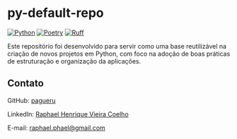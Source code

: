 # py-default-repo

[![Python](https://img.shields.io/badge/python-3670A0?style=flat&logo=python&logoColor=ffdd54)](https://www.python.org/)
[![Poetry](https://img.shields.io/badge/Poetry-%233B82F6.svg?style=flat&logo=poetry&logoColor=0B3D8D)](https://python-poetry.org/)
[![Ruff](https://img.shields.io/endpoint?url=https://raw.githubusercontent.com/astral-sh/ruff/main/assets/badge/v2.json)](https://github.com/astral-sh/ruff)

Este repositório foi desenvolvido para servir como uma base reutilizável na criação de novos projetos em Python, com foco na adoção de boas práticas de estruturação e organização da aplicações.

## Contato

GitHub: [pagueru](https://github.com/pagueru/)

LinkedIn: [Raphael Henrique Vieira Coelho](https://www.linkedin.com/in/raphaelhvcoelho/)

E-mail: [raphael.phael@gmail.com](mailto:raphael.phael@gmail.com)
